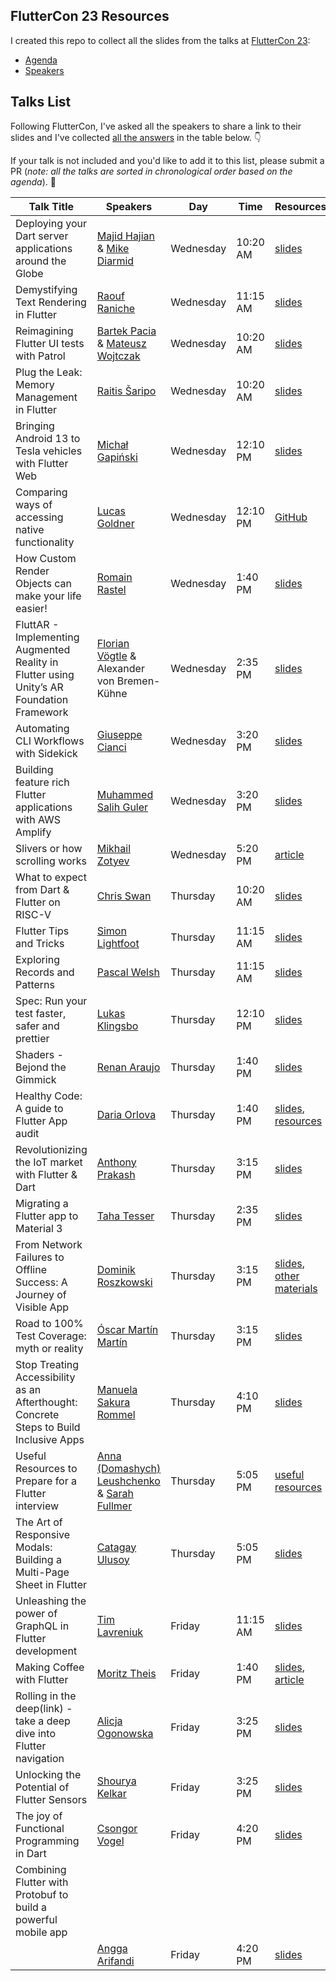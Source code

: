 ## FlutterCon 23 Resources

I created this repo to collect all the slides from the talks at [FlutterCon 23](https://fluttercon.dev/):

- [Agenda](https://fluttercon.dev/agenda/)
- [Speakers](https://fluttercon.dev/speakers/)

## Talks List

Following FlutterCon, I've asked all the speakers to share a link to their slides and I've collected [all the answers](https://twitter.com/biz84/status/1677621155769753601) in the table below. 👇

If your talk is not included and you'd like to add it to this list, please submit a PR (_note: all the talks are sorted in chronological order based on the agenda_). 🙏

| Talk Title                                                                                           | Speakers                                                                                                            | Day       | Time     | Resources  |
| ---------------------------------------------------------------------------------------------------- | ------------------------------------------------------------------------------------------------------------------- | --------- | -------- | ---------- |
| Deploying your Dart server applications around the Globe                                             | [Majid Hajian](https://twitter.com/mhadaily) & [Mike Diarmid](https://twitter.com/mikediarmid)                      | Wednesday | 10:20 AM | [slides](https://invertase.slides.com/mikediarmid/globe) |
| Demystifying Text Rendering in Flutter                                                               | [Raouf Raniche](https://twitter.com/raoufrahiche)                                                                   | Wednesday | 11:15 AM | [slides](https://docs.google.com/presentation/d/1aGpzwXTj_JbNnRyIoXXSzVcEsBnYKhq_6J7eXX3VvMA/edit#slide=id.p)
| Reimagining Flutter UI tests with Patrol                                                             | [Bartek Pacia](https://twitter.com/bartekpacia) & [Mateusz Wojtczak](https://twitter.com/matiwojt)                  | Wednesday | 10:20 AM | [slides](https://docs.google.com/presentation/d/e/2PACX-1vSPuEU-QszHJA_Hgc6MzFDlfcVg92ucFaR_W1zs_BATGV9DeP-XyUeveyhmAXjAYriHFJrGi_fyuJ7w/pub?start=false&loop=false&delayms=3000#slide=id.gd223d3296d_0_0) |
| Plug the Leak: Memory Management in Flutter                                                          | [Raitis Šaripo](https://twitter.com/RaitisSaripo)                                                                   | Wednesday | 10:20 AM | [slides](https://docs.google.com/presentation/d/1VSGr2JlYVEpkwQe3yMYYqM8qADeSrBCoOep_5-Q5-xE/edit#slide=id.g2514551afd1_0_7) |
| Bringing Android 13 to Tesla vehicles with Flutter Web                                               | [Michał Gapiński](https://twitter.com/mikegapinski)                                                                 | Wednesday | 12:10 PM | [slides](https://github.com/mikegapinski/fluttercon-berlin-2023/blob/main/FlutterCon-2023-Bringing-Android-13-to-Tesla-vehicles-with-Flutter-Web.pdf) |
| Comparing ways of accessing native functionality                                                     | [Lucas Goldner](https://twitter.com/LucasGoldner)                                                                   | Wednesday | 12:10 PM | [GitHub](https://github.com/lucas-goldner/fluttercon_2023_presentation) |
| How Custom Render Objects can make your life easier!                                                 | [Romain Rastel](https://twitter.com/lets4r)                                                                         | Wednesday | 1:40 PM | [slides](https://docs.google.com/presentation/d/e/2PACX-1vRspqUZG0PhvaKRumFEyLGXqfnN2CqrM0onTVWBJSxU9Zt-0qb079iyCfoX6Ldq7eJVnMIvcyQwMTtn/pub?start=true&loop=false&delayms=3000#slide=id.p) |
| FluttAR - Implementing Augmented Reality in Flutter using Unity’s AR Foundation Framework            | [Florian Vögtle](https://twitter.com/florian_voegtle) & Alexander von Bremen-Kühne                                  | Wednesday | 2:35 PM | [slides](https://drive.google.com/drive/folders/1-NSqFoQ_UWu6wFeKMmqp-Rx6oWeUx37r)
| Automating CLI Workflows with Sidekick                                                               | [Giuseppe Cianci](https://twitter.com/PepeCianci)                                                                   | Wednesday | 3:20 PM | [slides](https://docs.google.com/presentation/d/1_NkDHcqE4Tw8M_mCcQozSRn_x4tY5SiRZNbKe_ZejW8/edit#slide=id.g2565428690f_0_60) |
| Building feature rich Flutter applications with AWS Amplify                                          | [Muhammed Salih Guler](https://twitter.com/salihgueler)                                                             | Wednesday | 3:20 PM | [slides](https://speakerdeck.com/salihgueler/fluttercon-2023-flutter-talk) |
| Slivers or how scrolling works                                                                       | [Mikhail Zotyev](https://twitter.com/MbIXJkee)                                                                      | Wednesday | 5:20 PM | [article](https://medium.com/@mbixjkee1392/slivers-or-how-scrolling-works-c6082f2c6b57) |
| What to expect from Dart & Flutter on RISC-V                                                         | [Chris Swan](https://twitter.com/cpswan)                                                                            | Thursday | 10:20 AM | [slides](https://www.slideshare.net/cpswan/fluttercon-berlin-23-dart-flutter-on-riscv) |
| Flutter Tips and Tricks                                                                              | [Simon Lightfoot](https://twitter.com/devangelslondon)                                                              | Thursday | 11:15 AM | [slides](https://docs.google.com/presentation/d/1az1lb-p-aI6abv6w-jgMXKCKbl6qwfEwwR98mbJavbE/edit#slide=id.g25bc445820_0_0) |
| Exploring Records and Patterns                                                                       | [Pascal Welsh](https://twitter.com/passsy)                                                                          | Thursday | 11:15 AM | [slides](https://docs.google.com/presentation/d/10qpjH16WISV5lYV1bR0r3USB4ggjReA7PjcyK1KyhDE/edit#slide=id.g14d15a4acf1_0_10) |
| Spec: Run your test faster, safer and prettier                                                       | [Lukas Klingsbo](https://twitter.com/spydon)                                                                        | Thursday | 12:10 PM | [slides](https://docs.google.com/presentation/d/1G9MEiw5Uaevz82aiCAu28F1sIU1311SuX_IN8Rc8FZo/edit#slide=id.p) |
| Shaders - Bejond the Gimmick                                                                         | [Renan Araujo](https://twitter.com/reNotANumber)                                                                    | Thursday | 1:40 PM  | [slides](https://github.com/renancaraujo/slides/tree/master/Shaders%20Beyond%20the%20gimmick%20-%202023)
| Healthy Code: A guide to Flutter App audit                                                           | [Daria Orlova](https://twitter.com/dariadroid)                                                                      | Thursday | 1:40 PM  | [slides](https://docs.google.com/presentation/d/1CIeR8FLSYTZ-MjEsPd5meIHsls9fZZqi4rgWt452kOI/edit#slide=id.sUXX04VY), [resources](https://github.com/darjaorlova/fluttercon23-code-audit-resources) |
| Revolutionizing the IoT market with Flutter & Dart                                                   | [Anthony Prakash](https://twitter.com/anthonyvprakash)                                                              | Thursday | 3:15 PM  | [slides](https://docs.google.com/presentation/d/1zIDwESp2e-tDDq8rX026wboZ9HCWmwCHQw3gk7ObgrY/edit#slide=id.p) |
| Migrating a Flutter app to Material 3                                                                | [Taha Tesser](https://twitter.com/TahaTesser)                                                                       | Thursday | 2:35 PM  | [slides](https://docs.google.com/presentation/d/1uh1h8LT9noolQbxD9aafCOBFdBpRHZapegqAwWDmeG0/edit#slide=id.g256d7d944ab_0_0) |
| From Network Failures to Offline Success: A Journey of Visible App                                   | [Dominik Roszkowski](https://twitter.com/OrestesGaolin)                                                             | Thursday | 3:15 PM  | [slides](https://drive.google.com/file/d/14gYa6XgK7wH9TEqZI61zj2jPLE_Hp46U/view), [other materials](https://roszkowski.dev/offline/) |
| Road to 100% Test Coverage: myth or reality                                                          | [Óscar Martín Martín](https://twitter.com/OscarMartinDEV)                                                           | Thursday | 3:15 PM  | [slides](https://docs.google.com/presentation/d/e/2PACX-1vQA9W7WsZlt7SwnHHou-1NuelP7gTsMz96iVGINrGtiHw5GEzWopkSB5IZET406cRHE7UhXZ4QvX4Fo/pub?start=false&loop=false&delayms=60000#slide=id.p) |
| Stop Treating Accessibility as an Afterthought: Concrete Steps to Build Inclusive Apps               | [Manuela Sakura Rommel](https://twitter.com/ManuSakuraRo)                                                           | Thursday | 4:10 PM  | [slides](https://docs.google.com/presentation/d/1d5mwGuNIlBfSeQzu5Nw_D6TNey4d4npxTrBsOhw-ufU/edit#slide=id.g1e45f6fe148_3_5) |
| Useful Resources to Prepare for a Flutter interview                                                  | [Anna (Domashych) Leushchenko](https://twitter.com/AnnaLeushchenko) & [Sarah Fullmer](https://twitter.com/FullmerS) | Thursday | 5:05 PM  | [useful resources](https://foxanna.notion.site/foxanna/Preparing-for-Flutter-interview-2778d5d29b3f4a24a3452dd852c5b38e) |
| The Art of Responsive Modals: Building a Multi-Page Sheet in Flutter                                 | [Catagay Ulusoy](https://twitter.com/ulusoyapps)                                                                    | Thursday | 5:05 PM  | [slides](https://docs.google.com/presentation/d/1BI1tUkqtvmxhxJxldHbRY8vJuI3YrbiAPDLzheyrUKo/edit#slide=id.g13c8b6df8ba_0_0) | 
| Unleashing the power of GraphQL in Flutter development                                               | [Tim Lavreniuk](https://twitter.com/t_lavrk)                                                                        | Friday   | 11:15 AM | [slides](https://slides.com/timofeylavrenyuk/unleashing-the-power-of-graphql-in-flutter-development) |
| Making Coffee with Flutter                                                                           | [Moritz Theis](https://twitter.com/MoritzTheis)                                                                     | Friday   | 1:40 PM | [slides](https://drive.google.com/file/d/1lZ24S4bxNon-dfeTXI263zDUgHCN_O1-/view), [article](https://medium.com/snapp-x/flutter-on-embedded-devices-7070b5907b91) |
| Rolling in the deep(link) - take a deep dive into Flutter navigation                                 | [Alicja Ogonowska](https://twitter.com/AlicjaOgonowska)                                                             | Friday   | 3:25 PM | [slides](https://docs.google.com/presentation/d/1K69pyDKjtg_jwdgh9riT_myLIzNtiTU_DE63NETBM3s/mobilepresent#slide=id.p)
| Unlocking the Potential of Flutter Sensors                                                           | [Shourya Kelkar](https://twitter.com/funwaycoding)                                                                  | Friday   | 3:25 PM | [slides](https://www.canva.com/design/DAFm1xGpbF8/YOHsE_-Siraw6gsLRnvcZg/edit) |
| The joy of Functional Programming in Dart                                                            | [Csongor Vogel](https://twitter.com/GerfalconVogel)                                                                 | Friday   | 4:20 PM | [slides](https://speakerdeck.com/gerfalcon/the-joy-of-functional-programming-in-dart-number-ftcon23) |
| Combining Flutter with Protobuf to build a powerful mobile app
                                                            | [Angga Arifandi](https://twitter.com/anggadwia_)                                                                 | Friday   | 4:20 PM | [slides]([https://speakerdeck.com/gerfalcon/the-joy-of-functional-programming-in-dart-number-ftcon23](https://docs.google.com/presentation/d/15U60nQHZVR1VejP9xR-no4JwYlzBLNynTPF_jlZGbQI/edit?usp=sharing)https://docs.google.com/presentation/d/15U60nQHZVR1VejP9xR-no4JwYlzBLNynTPF_jlZGbQI/edit?usp=sharing) |



